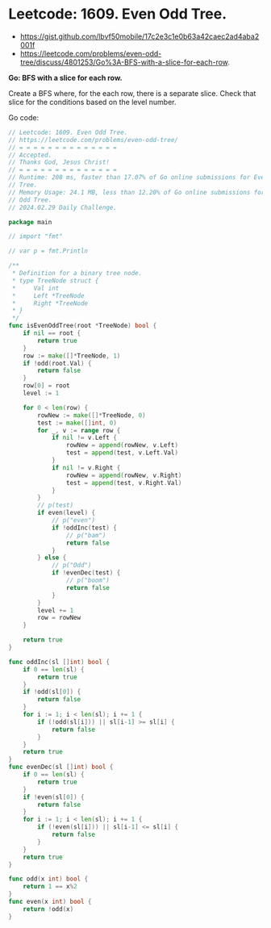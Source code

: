 #  Leetcode: 1609. Even Odd Tree.

- https://gist.github.com/lbvf50mobile/17c2e3c1e0b63a42caec2ad4aba2001f
- https://leetcode.com/problems/even-odd-tree/discuss/4801253/Go%3A-BFS-with-a-slice-for-each-row.

**Go: BFS with a slice for each row.**

Create a BFS where, for the each row, there is a separate slice. Check that
slice for the conditions based on the level number.

Go code:
```Go
// Leetcode: 1609. Even Odd Tree.
// https://leetcode.com/problems/even-odd-tree/
// = = = = = = = = = = = = = =
// Accepted.
// Thanks God, Jesus Christ!
// = = = = = = = = = = = = = =
// Runtime: 208 ms, faster than 17.07% of Go online submissions for Even Odd
// Tree.
// Memory Usage: 24.1 MB, less than 12.20% of Go online submissions for Even
// Odd Tree.
// 2024.02.29 Daily Challenge.

package main

// import "fmt"

// var p = fmt.Println

/**
 * Definition for a binary tree node.
 * type TreeNode struct {
 *     Val int
 *     Left *TreeNode
 *     Right *TreeNode
 * }
 */
func isEvenOddTree(root *TreeNode) bool {
	if nil == root {
		return true
	}
	row := make([]*TreeNode, 1)
	if !odd(root.Val) {
		return false
	}
	row[0] = root
	level := 1

	for 0 < len(row) {
		rowNew := make([]*TreeNode, 0)
		test := make([]int, 0)
		for _, v := range row {
			if nil != v.Left {
				rowNew = append(rowNew, v.Left)
				test = append(test, v.Left.Val)
			}
			if nil != v.Right {
				rowNew = append(rowNew, v.Right)
				test = append(test, v.Right.Val)
			}
		}
		// p(test)
		if even(level) {
			// p("even")
			if !oddInc(test) {
				// p("bam")
				return false
			}
		} else {
			// p("Odd")
			if !evenDec(test) {
				// p("boom")
				return false
			}
		}
		level += 1
		row = rowNew
	}

	return true
}

func oddInc(sl []int) bool {
	if 0 == len(sl) {
		return true
	}
	if !odd(sl[0]) {
		return false
	}
	for i := 1; i < len(sl); i += 1 {
		if (!odd(sl[i])) || sl[i-1] >= sl[i] {
			return false
		}
	}
	return true
}
func evenDec(sl []int) bool {
	if 0 == len(sl) {
		return true
	}
	if !even(sl[0]) {
		return false
	}
	for i := 1; i < len(sl); i += 1 {
		if (!even(sl[i])) || sl[i-1] <= sl[i] {
			return false
		}
	}
	return true
}

func odd(x int) bool {
	return 1 == x%2
}
func even(x int) bool {
	return !odd(x)
}
```
